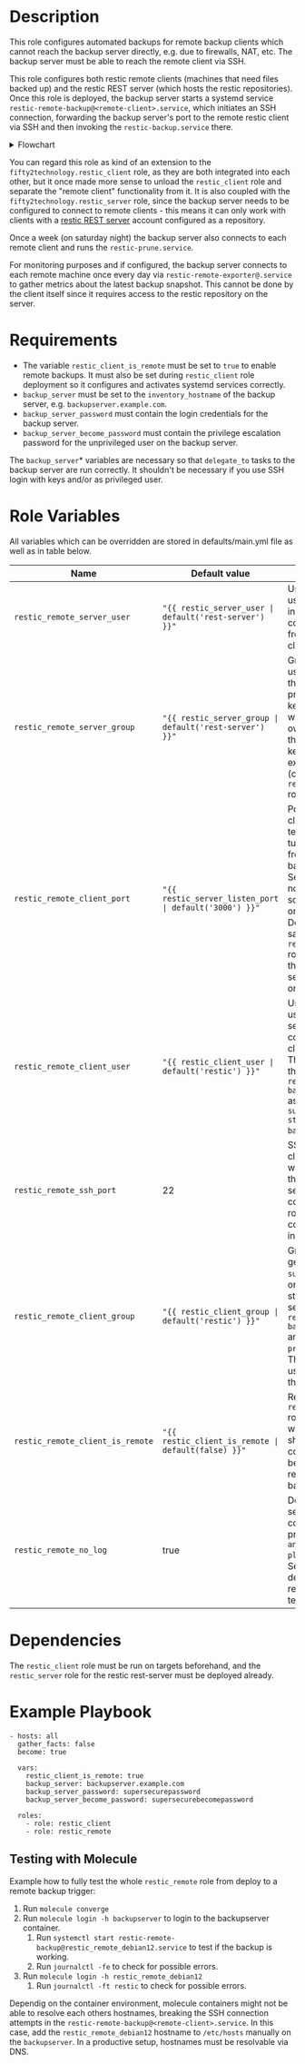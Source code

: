 # Description
This role configures automated backups for remote backup clients which cannot reach the backup server directly, e.g. due to firewalls, NAT, etc. The backup server must be able to reach the remote client via SSH.

This role configures both restic remote clients (machines that need files backed up) and the restic REST server (which hosts the restic repositories). Once this role is deployed, the backup server starts a systemd service `restic-remote-backup@<remote-client>.service`, which initiates an SSH connection, forwarding the backup server's port to the remote restic client via SSH and then invoking the `restic-backup.service` there.

<details><p><summary>Flowchart</summary>

```mermaid
sequenceDiagram
    Backup Server->>+Backup Server: systemctl start restic-remote-backup@Client.service
    Backup Server->>+Remote Client: Open SSH tunnel, forward REST server port 3000,<br>execute sudo systemctl start restic-backup.service

    Remote Client->>+restic-backup.service: Starting restic-backup.service - Restic backup...
    restic-backup.service->>restic-backup.service: restic init ...<br>restic backup ...
    restic-backup.service->>Remote Client: restic: open repository at rest:http(s)://user:pass@Server:3000/Client
    Remote Client->>Remote Client: "Server" always resolves to IP 127.0.0.1
    restic-backup.service->>Backup Server: using parent snapshot d289ee09<br>...<br>snapshot fa15be6f saved
    restic-backup.service->>-Remote Client: restic-backup.service: Deactivated successfully.
    Remote Client->>-Backup Server: Finished restic-backup.service - Restic backup.
    Backup Server->>-Backup Server: restic-remote-backup@Client.service: Succeeded.
```
</p></details>

You can regard this role as kind of an extension to the `fifty2technology.restic_client` role, as they are both integrated into each other, but it once made more sense to unload the `restic_client` role and separate the "remote client" functionality from it. It is also coupled with the `fifty2technology.restic_server` role, since the backup server needs to be configured to connect to remote clients - this means it can only work with clients with a [restic REST server](https://github.com/restic/rest-server) account configured as a repository.

Once a week (on saturday night) the backup server also connects to each remote client and runs the `restic-prune.service`.

For monitoring purposes and if configured, the backup server connects to each remote machine once every day via `restic-remote-exporter@.service` to gather metrics about the latest backup snapshot. This cannot be done by the client itself since it requires access to the restic repository on the server.

# Requirements
* The variable `restic_client_is_remote` must be set to `true` to enable remote backups. It must also be set during `restic_client` role deployment so it configures and activates systemd services correctly.
* `backup_server` must be set to the `inventory_hostname` of the backup server, e.g. `backupserver.example.com`.
* `backup_server_password` must contain the login credentials for the backup server.
* `backup_server_become_password` must contain the privilege escalation password for the unprivileged user on the backup server.

The `backup_server`\* variables are necessary so that `delegate_to` tasks to the backup server are run correctly. It shouldn't be necessary if you use SSH login with keys and/or as privileged user.

# Role Variables
All variables which can be overridden are stored in defaults/main.yml file as well as in table below.

| Name | Default value | Description |
| ------ | ------ | ----- |
| `restic_remote_server_user` | `"{{ restic_server_user \| default('rest-server') }}"` | Username to use for initiating SSH connections as from server to client |
| `restic_remote_server_group` | `"{{ restic_server_group \| default('rest-server') }}"` | Groupname used to assert that a SSH private/public keypair exists with correct ownership on the server. The keypair should exist already (created in `restic_server` role). |
| `restic_remote_client_port` | `"{{ restic_server_listen_port \| default('3000') }}"` | Port to use on client side to terminate SSH tunnel coming from the backup server. Set to a port not used by something else on the client. Defaults to the same port the `restic_server` role uses to let the REST server listen on. |
| `restic_remote_client_user` | `"{{ restic_client_user \| default('restic') }}"` | Username used by the server to connect to the client via SSH. The server then starts the `restic-backup.service` as this user via `sudo systemctl start restic-backup.service`. |
| `restic_remote_ssh_port` | 22 | SSH port of the client, which will be used by the backup server to connect. This role does not configure 'Port' in SSHD config! |
| `restic_remote_client_group` | `"{{ restic_client_group \| default('restic') }}"` | Groupname getting granted `sudo` privileges on client to start systemd services `restic-backup.service` and `restic-prune.service`. The client's user must be in this group. |
| `restic_remote_client_is_remote` | `"{{ restic_client_is_remote \| default(false) }}"` | Repeat from `restic_client` role to check whether client should be configured to be backed up remotely by the backup server. |
| `restic_remote_no_log` | true | Do not show sensible content when printed by `ansible-playbook` runs. Set to `false` for debugging e.g. repository file templating. |

# Dependencies
The `restic_client` role must be run on targets beforehand, and the `restic_server` role for the restic rest-server must be deployed already.

# Example Playbook
```
- hosts: all
  gather_facts: false
  become: true

  vars:
    restic_client_is_remote: true
    backup_server: backupserver.example.com
    backup_server_password: supersecurepassword
    backup_server_become_password: supersecurebecomepassword

  roles:
    - role: restic_client
    - role: restic_remote
```

## Testing with Molecule
Example how to fully test the whole `restic_remote` role from deploy to a remote backup trigger:
1. Run `molecule converge`
2. Run `molecule login -h backupserver` to login to the backupserver container.
   1. Run `systemctl start restic-remote-backup@restic_remote_debian12.service` to test if the backup is working.
   2. Run `journalctl -fe` to check for possible errors.
3. Run `molecule login -h restic_remote_debian12`
   1. Run `journalctl -ft restic` to check for possible errors.

Dependig on the container environment, molecule containers might not be able to resolve each others hostnames, breaking the SSH connection attempts in the `restic-remote-backup@<remote-client>.service`. In this case, add the `restic_remote_debian12` hostname to `/etc/hosts` manually on the `backupserver`. In a productive setup, hostnames must be resolvable via DNS.
